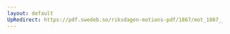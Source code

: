 ```yaml
---
layout: default
UpRedirect: https://pdf.swedeb.se/riksdagen-motions-pdf/1867/mot_1867__ak__00094.pdf
---
```

